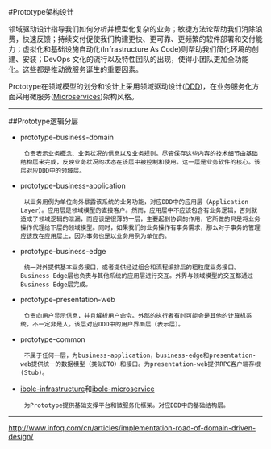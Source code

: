 #Prototype架构设计

领域驱动设计指导我们如何分析并模型化复杂的业务；敏捷方法论帮助我们消除浪费，快速反馈；持续交付促使我们构建更快、更可靠、更频繁的软件部署和交付能力；虚拟化和基础设施自动化(Infrastructure As Code)则帮助我们简化环境的创建、安装；DevOps 文化的流行以及特性团队的出现，使得小团队更加全功能化。这些都是推动微服务诞生的重要因素。

Prototype在领域模型的划分和设计上采用领域驱动设计([DDD](https://en.wikipedia.org/wiki/Domain-driven_design))，在业务服务化方面采用微服务([Microservices](https://en.wikipedia.org/wiki/Microservices))架构风格。


---
##Prototype逻辑分层

- prototype-business-domain

       负责表示业务概念、业务状况的信息以及业务规则。尽管保存这些内容的技术细节由基础结构层来完成，反映业务状况的状态在该层中被控制和使用。这一层是业务软件的核心。该层对应DDD中的领域层。

- prototype-business-application

       以业务用例为单位向外暴露该系统的业务功能，对应DDD中的应用层（Application Layer）。应用层是领域模型的直接客户。然而，应用层中不应该包含有业务逻辑，否则就造成了领域逻辑的泄漏，而应该是很薄的一层，主要起到协调的作用，它所做的只是将业务操作代理给下层的领域模型。同时，如果我们的业务操作有事务需求，那么对于事务的管理应该放在应用层上，因为事务也是以业务用例为单位的。

- prototype-business-edge

       统一对外提供基本业务接口，或者提供经过组合和流程编排后的粗粒度业务接口。Business Edge层也负责与其他系统的应用层进行交互。外界与领域模型的交互都通过Business Edge层完成。

- prototype-presentation-web

       负责向用户显示信息，并且解析用户命令。外部的执行者有时可能会是其他的计算机系统，不一定非是人。该层对应DDD中的用户界面层（表示层）。
       
- prototype-common

       不属于任何一层，为business-application，business-edge和presentation-web提供统一的数据模型（类似DTO）和接口。为presentation-web提供RPC客户端存根(Stub)。

- [ibole-infrastructure](https://github.com/benson-git/ibole-infrastructure)和[ibole-microservice](https://github.com/benson-git/ibole-microservice)
     
       为Prototype提供基础支撑平台和微服务化框架。对应DDD中的基础结构层。

---

http://www.infoq.com/cn/articles/implementation-road-of-domain-driven-design/




